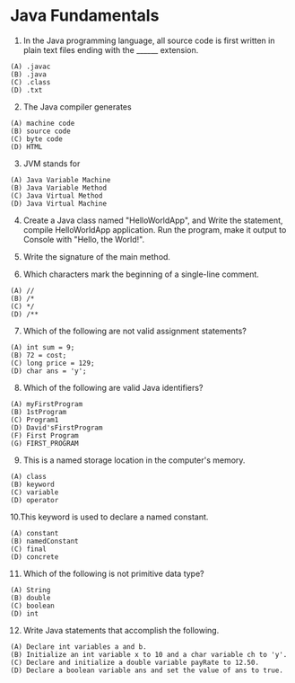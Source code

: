 # Java Fundamentals

1. In the Java programming language, all source code is first written in plain text files ending with the ______ extension.

```
(A) .javac
(B) .java
(C) .class
(D) .txt
```
2. The Java compiler generates

```
(A) machine code
(B) source code
(C) byte code
(D) HTML
```

3. JVM stands for

```
(A) Java Variable Machine
(B) Java Variable Method
(C) Java Virtual Method
(D) Java Virtual Machine
```

4. Create a Java class named "HelloWorldApp", and Write the statement, compile HelloWorldApp application. Run the program, make it output to Console with "Hello, the World!".

5. Write the signature of the main method.

6. Which characters mark the beginning of a single-line comment.

```
(A) //
(B) /*
(C) */
(D) /**
```

7. Which of the following are not valid assignment statements?

```
(A) int sum = 9;
(B) 72 = cost;
(C) long price = 129;
(D) char ans = 'y';
```

8. Which of the following are valid Java identifiers?

```
(A) myFirstProgram
(B) 1stProgram
(C) Program1
(D) David'sFirstProgram
(F) First Program
(G) FIRST_PROGRAM
```

9. This is a named storage location in the computer's memory.

```
(A) class
(B) keyword
(C) variable
(D) operator
```

10.This keyword is used to declare a named constant.

```
(A) constant
(B) namedConstant
(C) final
(D) concrete
```

11. Which of the following is not primitive data type?

```
(A) String
(B) double
(C) boolean
(D) int
```

12. Write Java statements that accomplish the following.

```
(A) Declare int variables a and b.
(B) Initialize an int variable x to 10 and a char variable ch to 'y'.
(C) Declare and initialize a double variable payRate to 12.50.
(D) Declare a boolean variable ans and set the value of ans to true.
```